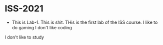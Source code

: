 # ISS-2021
* This is Lab-1.
This is shit.
THis is the first lab of the ISS course.
I like to do gaming
I don't like coding

I don't like to study